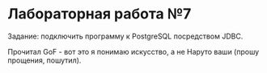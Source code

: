 # Лабораторная работа №7
Задание: подключить программу к PostgreSQL посредством JDBC.  

Прочитал GoF - вот это я понимаю искусство, а не Наруто ваши (прошу прощения, пошутил).